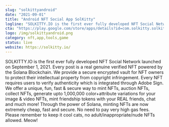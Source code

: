 ```yaml
---
slug: "solkittyandroid"
date: "2021-09-01"
title: "Android NFT Social App SolKitty"
logline: "SOLKITTY.IO is the first ever fully developed NFT Social Network launched on September 1, 2021."
cta: "https://play.google.com/store/apps/details?id=com.solkitty.solkittyapp"
logo: /img/solkittyandroid.png
category: nft,app,tools,game
status: live
website: https://solkitty.io/
---
```


SOLKITTY.IO is the first ever fully developed NFT Social Network launched on September 1, 2021. Every post is a real genuine verified NFT powered by the Solana Blockchain. We provide a secure encrypted vault for NFT owners to protect their intellectual property from copyright infringement. Every NFT requires users to verify authenticity which is integrated through Adobe Sign. We offer a unique, fun, fast & secure way to mint NFTs, auction NFTs, collect NFTs, generate upto 1,000,000 color+attribute variations for your image & video NFTs, mint friendship tokens with your REAL friends, chat and much more! Through the power of Solana, minting NFTs are now extremely cheap, fast and secure. No need to pay very high gas fees. Please remember to keep it cool cats, no adult/inappropriate/nude NFTs allowed. Meow!
